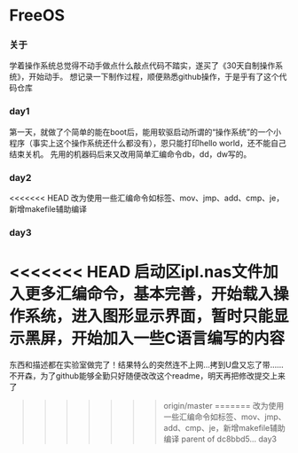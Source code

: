 # FreeOS
###	关于
学着操作系统总觉得不动手做点什么敲点代码不踏实，遂买了《30天自制操作系统》，开始动手。
想记录一下制作过程，顺便熟悉github操作，于是乎有了这个代码仓库
### day1
第一天，就做了个简单的能在boot后，能用软驱启动所谓的“操作系统”的一个小程序（事实上这个操作系统还什么都没有），恩只能打印hello world，还不能自己结束关机。
先用的机器码后来又改用简单汇编命令db，dd，dw写的。
### day2
<<<<<<< HEAD
改为使用一些汇编命令如标签、mov、jmp、add、cmp、je，新增makefile辅助编译
### day3
<<<<<<< HEAD
启动区ipl.nas文件加入更多汇编命令，基本完善，开始载入操作系统，进入图形显示界面，暂时只能显示黑屏，开始加入一些C语言编写的内容
=======
东西和描述都在实验室做完了！结果特么的突然连不上网...拷到U盘又忘了带……不开森，为了github能够全勤只好随便改改这个readme，明天再把修改提交上来了
>>>>>>> origin/master
=======
改为使用一些汇编命令如标签、mov、jmp、add、cmp、je，新增makefile辅助编译
>>>>>>> parent of dc8bbd5... day3
